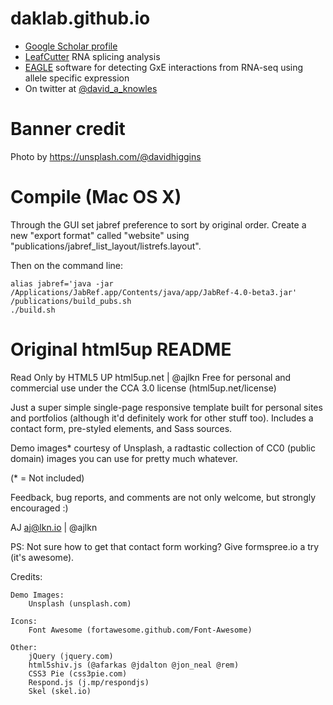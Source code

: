 # daklab.github.io

* [Google Scholar profile](https://scholar.google.com/citations?user=N9QGV6YAAAAJ)
* [LeafCutter](https://davidaknowles.github.io/leafcutter/) RNA splicing analysis
* [EAGLE](https://github.com/davidaknowles/eagle) software for detecting GxE interactions from RNA-seq using allele specific expression
* On twitter at [@david_a_knowles](https://twitter.com/david_a_knowles)

# Banner credit

Photo by <https://unsplash.com/@davidhiggins>

# Compile (Mac OS X)

Through the GUI set jabref preference to sort by original order. Create a new "export format" called "website" using "publications/jabref_list_layout/listrefs.layout". 

Then on the command line:
```
alias jabref='java -jar /Applications/JabRef.app/Contents/java/app/JabRef-4.0-beta3.jar'
/publications/build_pubs.sh
./build.sh
```

# Original html5up README

Read Only by HTML5 UP
html5up.net | @ajlkn
Free for personal and commercial use under the CCA 3.0 license (html5up.net/license)

Just a super simple single-page responsive template built for personal sites and portfolios
(although it'd definitely work for other stuff too). Includes a contact form, pre-styled
elements, and Sass sources.

Demo images* courtesy of Unsplash, a radtastic collection of CC0 (public domain) images
you can use for pretty much whatever.

(* = Not included)

Feedback, bug reports, and comments are not only welcome, but strongly encouraged :)

AJ
aj@lkn.io | @ajlkn

PS: Not sure how to get that contact form working? Give formspree.io a try (it's awesome).

Credits:

	Demo Images:
		Unsplash (unsplash.com)

	Icons:
		Font Awesome (fortawesome.github.com/Font-Awesome)

	Other:
		jQuery (jquery.com)
		html5shiv.js (@afarkas @jdalton @jon_neal @rem)
		CSS3 Pie (css3pie.com)
		Respond.js (j.mp/respondjs)
		Skel (skel.io)
